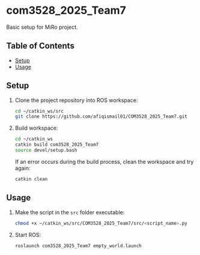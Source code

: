 # com3528_2025_Team7

Basic setup for MiRo project.

## Table of Contents

- [Setup](#setup)
- [Usage](#usage)

## Setup

1. Clone the project repository into ROS workspace:

    ```bash
    cd ~/catkin_ws/src
    git clone https://github.com/afiqismail01/COM3528_2025_Team7.git
    ```

2. Build workspace:

    ```bash
    cd ~/catkin_ws
    catkin build com3528_2025_Team7
    source devel/setup.bash
    ```

    If an error occurs during the build process, clean the workspace and try again:

    ```bash
    catkin clean
    ```
## Usage

1. Make the script in the `src` folder executable:

    ```bash
    chmod +x ~/catkin_ws/src/COM3528_2025_Team7/src/<script_name>.py
    ```

2. Start ROS:

    ```bash
    roslaunch com3528_2025_Team7 empty_world.launch
    ```



